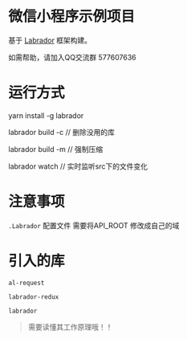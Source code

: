 # 微信小程序示例项目

基于 [Labrador](https://github.com/maichong/labrador) 框架构建。

如需帮助，请加入QQ交流群 577607636

# 运行方式
yarn install -g labrador

labrador build -c  // 删除没用的库

labrador build -m // 强制压缩

labrador watch  // 实时监听src下的文件变化 

# 注意事项

`.Labrador` 配置文件 需要将API_ROOT 修改成自己的域

# 引入的库
`al-request`

`labrador-redux`

`labrador`

> 需要读懂其工作原理哦！！
